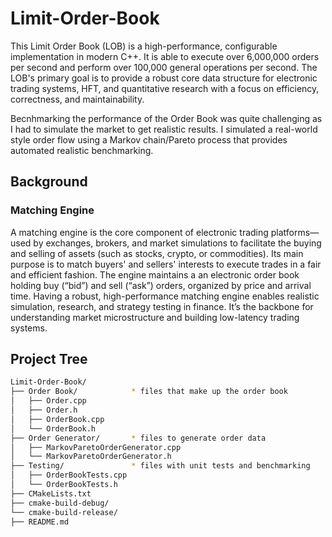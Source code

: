 # Limit-Order-Book
This Limit Order Book (LOB) is a high-performance, configurable implementation in modern C++. It is able to execute over 6,000,000 orders per second and perform over 100,000 general operations per second. The LOB's primary goal is to provide a robust core data structure for electronic trading systems, HFT, and quantitative research with a focus on efficiency, correctness, and maintainability.

Becnhmarking the performance of the Order Book was quite challenging as I had to simulate the market to get realistic results. I simulated a real-world style order flow using a Markov chain/Pareto process that provides automated realistic benchmarking.

## Background
### Matching Engine
A matching engine is the core component of electronic trading platforms—used by exchanges, brokers, and market simulations to facilitate the buying and selling of assets (such as stocks, crypto, or commodities). Its main purpose is to match buyers' and sellers' interests to execute trades in a fair and efficient fashion. The engine maintains a an electronic order book holding buy (“bid”) and sell (“ask”) orders, organized by price and arrival time. Having a robust, high-performance matching engine enables realistic simulation, research, and strategy testing in finance. It’s the backbone for understanding market microstructure and building low-latency trading systems.

## Project Tree
```bash
Limit-Order-Book/
├── Order Book/            * files that make up the order book
│   ├── Order.cpp
│   ├── Order.h
│   ├── OrderBook.cpp
│   └── OrderBook.h
├── Order Generator/       * files to generate order data
│   ├── MarkovParetoOrderGenerator.cpp
│   └── MarkovParetoOrderGenerator.h
├── Testing/               * files with unit tests and benchmarking
│   ├── OrderBookTests.cpp
│   └── OrderBookTests.h
├── CMakeLists.txt
├── cmake-build-debug/
└── cmake-build-release/
├── README.md
```
